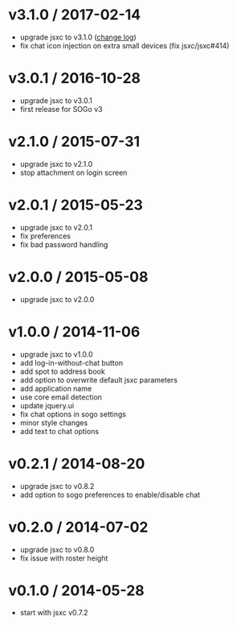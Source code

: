 v3.1.0 / 2017-02-14
===
- upgrade jsxc to v3.1.0 ([change log](https://github.com/jsxc/jsxc/blob/master/CHANGELOG.md))
- fix chat icon injection on extra small devices (fix jsxc/jsxc#414)

v3.0.1 / 2016-10-28
===
- upgrade jsxc to v3.0.1
- first release for SOGo v3

v2.1.0 / 2015-07-31
===
- upgrade jsxc to v2.1.0
- stop attachment on login screen

v2.0.1 / 2015-05-23
===
- upgrade jsxc to v2.0.1
- fix preferences
- fix bad password handling

v2.0.0 / 2015-05-08
===
- upgrade jsxc to v2.0.0

v1.0.0 / 2014-11-06
===
- upgrade jsxc to v1.0.0
- add log-in-without-chat button
- add spot to address book
- add option to overwrite default jsxc parameters
- add application name
- use core email detection
- update jquery.ui
- fix chat options in sogo settings
- minor style changes
- add text to chat options

v0.2.1 / 2014-08-20
===
- upgrade jsxc to v0.8.2
- add option to sogo preferences to enable/disable chat

v0.2.0 / 2014-07-02
===
- upgrade jsxc to v0.8.0
- fix issue with roster height

v0.1.0 / 2014-05-28
===
- start with jsxc v0.7.2
